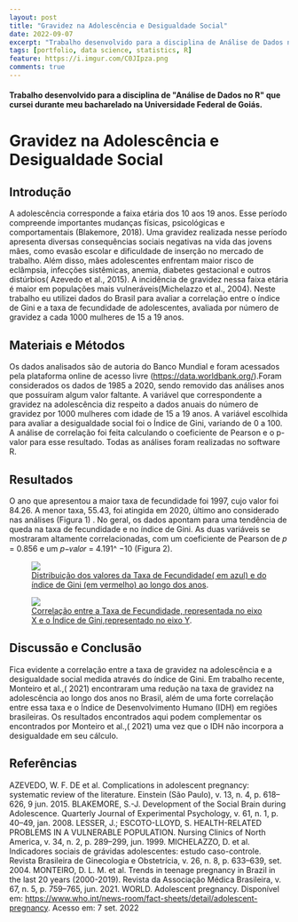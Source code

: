 ```yaml
---
layout: post
title: "Gravidez na Adolescência e Desigualdade Social"
date: 2022-09-07
excerpt: "Trabalho desenvolvido para a disciplina de Análise de Dados no R"
tags: [portfolio, data science, statistics, R]
feature: https://i.imgur.com/C0JIpza.png
comments: true
---
```


#### Trabalho desenvolvido para a disciplina de "Análise de Dados no R" que cursei durante meu bacharelado na Universidade Federal de Goiás. 

# Gravidez na Adolescência e Desigualdade Social

## Introdução

A adolescência corresponde a faixa etária dos 10 aos 19 anos. Esse período
compreende importantes mudanças físicas, psicológicas e comportamentais (Blakemore,
2018). Uma gravidez realizada nesse período apresenta diversas consequências sociais
negativas na vida das jovens mães, como evasão escolar e dificuldade de inserção no
mercado de trabalho. Além disso, mães adolescentes enfrentam maior risco de eclâmpsia,
infecções sistêmicas, anemia, diabetes gestacional e outros distúrbios( Azevedo et al., 2015).
A incidência de gravidez nessa faixa etária é maior em populações mais vulneráveis(Michelazzo et al., 2004). Neste trabalho eu utilizei dados do Brasil para avaliar a correlação entre o índice de Gini e a taxa de fecundidade de adolescentes, avaliada por número de gravidez a cada 1000 mulheres de 15 a 19 anos.

## Materiais e Métodos

Os dados analisados são de autoria do Banco Mundial e foram acessados pela plataforma online de acesso livre (https://data.worldbank.org/).Foram considerados os dados de 1985 a 2020, sendo removido das análises anos que possuíram algum valor faltante. A variável que correspondente a gravidez na adolescência diz respeito a dados anuais do número de gravidez por 1000 mulheres com idade de 15 a 19 anos. A variável escolhida para avaliar a desigualdade social foi o Índice de Gini, variando de 0 a 100. A análise de correlação foi feita calculando o coeficiente de Pearson e o p-valor para esse resultado.
Todas as análises foram realizadas no software R.

## Resultados

O ano que apresentou a maior taxa de fecundidade foi 1997, cujo valor foi 84.26. A menor taxa, 55.43, foi atingida em 2020, último ano considerado nas análises (Figura 1) . No geral, os dados apontam para uma tendência de queda na taxa de fecundidade e no índice de Gini.
As duas variáveis se mostraram altamente correlacionadas, com um coeficiente de Pearson de 𝑝 = 0.856 e um 𝑝−𝑣𝑎𝑙𝑜𝑟 = 4.191^ −10 (Figura 2).

<figure>
	<a href="https://i.imgur.com/kf1Qwb6.png"><img src="https://i.imgur.com/kf1Qwb6.png"></a>
	<figcaption><a href="https://i.imgur.com/kf1Qwb6.png" title="Figura 1.">Distribuição dos valores da Taxa de Fecundidade( em azul) e do índice de Gini (em vermelho) ao longo dos anos</a>.</figcaption>
</figure>

<figure>
	<a href="https://i.imgur.com/hBTvC7p.png"><img src="https://i.imgur.com/hBTvC7p.png"></a>
	<figcaption><a href="https://i.imgur.com/hBTvC7p.png" title="Figura 2.">Correlação entre a Taxa de Fecundidade, representada no eixo X e o Índice de Gini,representado no eixo Y</a>.</figcaption>
</figure>


## Discussão e Conclusão

Fica evidente a correlação entre a taxa de gravidez na adolescência e a desigualdade social
medida através do índice de Gini. Em trabalho recente, Monteiro et al.,( 2021) encontraram uma redução na taxa de gravidez na adolescência ao longo dos anos no Brasil, além de uma forte correlação entre essa taxa e o Índice de Desenvolvimento Humano (IDH) em regiões brasileiras. Os resultados encontrados aqui podem complementar os encontrados por Monteiro et al.,( 2021) uma vez que o IDH não incorpora a desigualdade em seu cálculo.

## Referências
AZEVEDO, W. F. DE et al. Complications in adolescent pregnancy: systematic review of the literature.
Einstein (São Paulo), v. 13, n. 4, p. 618–626, 9 jun. 2015.
BLAKEMORE, S.-J. Development of the Social Brain during Adolescence. Quarterly Journal of
Experimental Psychology, v. 61, n. 1, p. 40–49, jan. 2008.
LESSER, J.; ESCOTO-LLOYD, S. HEALTH-RELATED PROBLEMS IN A VULNERABLE POPULATION.
Nursing Clinics of North America, v. 34, n. 2, p. 289–299, jun. 1999.
MICHELAZZO, D. et al. Indicadores sociais de grávidas adolescentes: estudo caso-controle. Revista
Brasileira de Ginecologia e Obstetrícia, v. 26, n. 8, p. 633–639, set. 2004.
MONTEIRO, D. L. M. et al. Trends in teenage pregnancy in Brazil in the last 20 years (2000-2019).
Revista da Associação Médica Brasileira, v. 67, n. 5, p. 759–765, jun. 2021.
WORLD. Adolescent pregnancy. Disponível em:
<https://www.who.int/news-room/fact-sheets/detail/adolescent-pregnancy>. Acesso em: 7 set. 2022